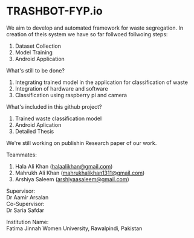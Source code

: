 # TRASHBOT-FYP.io
We aim to develop and automated framework for waste segregation. In creation of theis system we have so far follwoed follwoing steps:
1. Dataset Collection
2. Model Training
3. Android Application

What's still to be done?
1. Integrating trained model in the application for classification of waste
2. Integration of hardware and software
3. Classification using raspberry pi and camera

What's included in this github project?
1. Trained waste classification model
2. Android Aplication
3. Detailed Thesis

We're still working on publishin Research paper of our work.


Teammates:
1. Hala Ali Khan (halaalikhan@gmail.com)
2. Mahrukh Ali Khan (mahrukhalikhan1311@gmail.com)
3. Arshiya Saleem (arshiyaasaleem@gmail.com)

Supervisor: <br>
Dr Aamir Arsalan <br>
Co-Supervisor:<br>
Dr Saria Safdar <br>

Institution Name:<br>
Fatima Jinnah Women University, Rawalpindi, Pakistan


